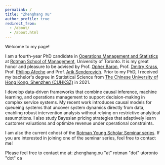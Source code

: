 ```yaml
---
permalink: /
title: "Zhenghang Xu"
author_profile: true
redirect_from: 
  - /about/
  - /about.html
---
```


Welcome to my page!

I am a fourth-year PhD candidate in [Operations Management and Statistics](https://www.rotman.utoronto.ca/faculty-and-research/academic-areas/operations-management-and-statistics/) at [Rotman School of Management](https://www.rotman.utoronto.ca/), University of Toronto. It is my great honor and pleasure to be advised by Prof. [Opher Baron](https://discover.research.utoronto.ca/10004-opher-baron), Prof. [Dmitry Krass](https://discover.research.utoronto.ca/7243-dmitry-krass), Prof. [Philipp Afeche](https://discover.research.utoronto.ca/15099-philipp-afeche) and Prof. [Arik Senderovich](https://profiles.laps.yorku.ca/profiles/sariks/). Prior to my PhD, I received my bachelor's degree in Statistical Science from [The Chinese University of Hong Kong, Shenzhen (CUHKSZ)](https://www.cuhk.edu.cn/en) in 2021.

I develop data-driven frameworks that combine causal inference, machine learning, and operations management to support decision-making in complex service systems. My recent work introduces causal models for queueing systems that uncover system dynamics directly from data, enabling robust intervention analysis without relying on restrictive analytical assumptions. I also study Bayesian pricing strategies that adaptively learn customer valuations and optimize revenue under operational constraints.

I am also the current cohost of the [Rotman Young Scholar Seminar series](https://sites.google.com/view/rotmanyoungscholarseminar/home). If you are interested in joining one of the seminar series, feel free to contact me!

Please feel free to contact me at: zhenghang.xu "at" rotman "dot" utoronto "dot" ca

